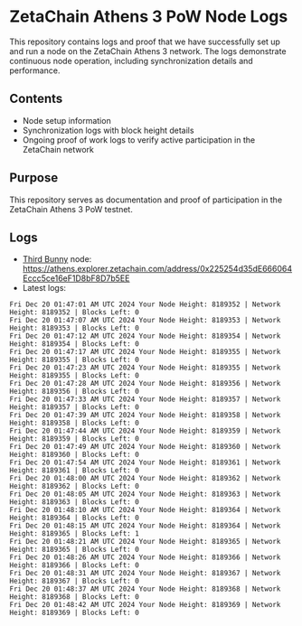 # ZetaChain Athens 3 PoW Node Logs
This repository contains logs and proof that we have successfully set up and run a node on the ZetaChain Athens 3 network. The logs demonstrate continuous node operation, including synchronization details and performance.

## Contents
- Node setup information
- Synchronization logs with block height details
- Ongoing proof of work logs to verify active participation in the ZetaChain network

## Purpose
This repository serves as documentation and proof of participation in the ZetaChain Athens 3 PoW testnet.

## Logs

- [Third Bunny](https://thirdbunny.xyz/) node: https://athens.explorer.zetachain.com/address/0x225254d35dE666064Eccc5ce16eF1D8bF8D7b5EE
- Latest logs:
```
Fri Dec 20 01:47:01 AM UTC 2024 Your Node Height: 8189352 | Network Height: 8189352 | Blocks Left: 0
Fri Dec 20 01:47:07 AM UTC 2024 Your Node Height: 8189353 | Network Height: 8189353 | Blocks Left: 0
Fri Dec 20 01:47:12 AM UTC 2024 Your Node Height: 8189354 | Network Height: 8189354 | Blocks Left: 0
Fri Dec 20 01:47:17 AM UTC 2024 Your Node Height: 8189355 | Network Height: 8189355 | Blocks Left: 0
Fri Dec 20 01:47:23 AM UTC 2024 Your Node Height: 8189355 | Network Height: 8189355 | Blocks Left: 0
Fri Dec 20 01:47:28 AM UTC 2024 Your Node Height: 8189356 | Network Height: 8189356 | Blocks Left: 0
Fri Dec 20 01:47:33 AM UTC 2024 Your Node Height: 8189357 | Network Height: 8189357 | Blocks Left: 0
Fri Dec 20 01:47:39 AM UTC 2024 Your Node Height: 8189358 | Network Height: 8189358 | Blocks Left: 0
Fri Dec 20 01:47:44 AM UTC 2024 Your Node Height: 8189359 | Network Height: 8189359 | Blocks Left: 0
Fri Dec 20 01:47:49 AM UTC 2024 Your Node Height: 8189360 | Network Height: 8189360 | Blocks Left: 0
Fri Dec 20 01:47:54 AM UTC 2024 Your Node Height: 8189361 | Network Height: 8189361 | Blocks Left: 0
Fri Dec 20 01:48:00 AM UTC 2024 Your Node Height: 8189362 | Network Height: 8189362 | Blocks Left: 0
Fri Dec 20 01:48:05 AM UTC 2024 Your Node Height: 8189363 | Network Height: 8189363 | Blocks Left: 0
Fri Dec 20 01:48:10 AM UTC 2024 Your Node Height: 8189364 | Network Height: 8189364 | Blocks Left: 0
Fri Dec 20 01:48:15 AM UTC 2024 Your Node Height: 8189364 | Network Height: 8189365 | Blocks Left: 1
Fri Dec 20 01:48:21 AM UTC 2024 Your Node Height: 8189365 | Network Height: 8189365 | Blocks Left: 0
Fri Dec 20 01:48:26 AM UTC 2024 Your Node Height: 8189366 | Network Height: 8189366 | Blocks Left: 0
Fri Dec 20 01:48:31 AM UTC 2024 Your Node Height: 8189367 | Network Height: 8189367 | Blocks Left: 0
Fri Dec 20 01:48:37 AM UTC 2024 Your Node Height: 8189368 | Network Height: 8189368 | Blocks Left: 0
Fri Dec 20 01:48:42 AM UTC 2024 Your Node Height: 8189369 | Network Height: 8189369 | Blocks Left: 0
```
